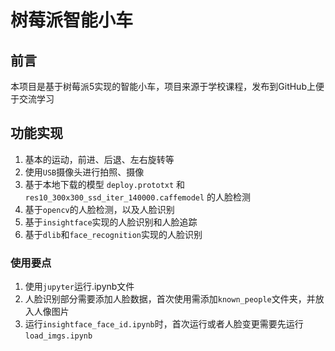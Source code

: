 # 树莓派智能小车

## 前言

本项目是基于树莓派5实现的智能小车，项目来源于学校课程，发布到GitHub上便于交流学习

## 功能实现

1.   基本的运动，前进、后退、左右旋转等
2.   使用`USB`摄像头进行拍照、摄像
3.   基于本地下载的模型 `deploy.prototxt` 和 `res10_300x300_ssd_iter_140000.caffemodel` 的人脸检测
4.   基于`opencv`的人脸检测，以及人脸识别
5.   基于`insightface`实现的人脸识别和人脸追踪
6.   基于`dlib`和`face_recognition`实现的人脸识别

### 使用要点

1.   使用`jupyter`运行.ipynb文件
2.   人脸识别部分需要添加人脸数据，首次使用需添加`known_people`文件夹，并放入人像图片
3.   运行`insightface_face_id.ipynb`时，首次运行或者人脸变更需要先运行`load_imgs.ipynb`

